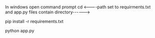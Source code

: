 In windows open command prompt
cd <----path set to requirments.txt and app.py files contain directory------>

pip install -r requirements.txt

python app.py
